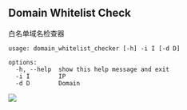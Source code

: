 ## Domain Whitelist Check

白名单域名检查器

```
usage: domain_whitelist_checker [-h] -i I [-d D]

options:
  -h, --help  show this help message and exit
  -i I        IP
  -d D        Domain
```

![](https://i.imgur.com/W0jeCkr.png)